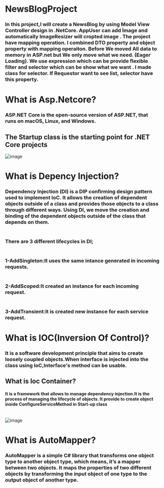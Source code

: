 # NewsBlogProject
### In this project,I will create a NewsBlog by using Model View Controller design in .NetCore.  AppUser can add İmage and automatically ImageResizer will cropted image . The project have mapping operation. I combined DTO property and object property with mapping operaiton.   Before  We  moved All data  to memory in ASP.net but We only move what we need. (Eager Loading). We use expression which  can be provide flexible filter  and selector which  can be show  what we want . I made class for selector. If Requestor want to see list, selector have this property. 

# What is Asp.Netcore?
### ASP.NET Core is the open-source version of ASP.NET, that runs on macOS, Linux, and Windows. 
## The Startup class is the starting point for .NET Core projects
![image](https://user-images.githubusercontent.com/90280719/142729969-1308907e-1e6c-47c9-b967-85763567ccff.png)

# What is Depency Injection?
### Dependency Injection (DI) is a DIP confirming design pattern used to implement IoC. It allows the creation of dependent objects outside of a class and provides those objects to a class through different ways. Using DI, we move the creation and binding of the dependent objects outside of the class that depends on them.
### <br> There are 3 different lifecycles in DI;
### <br> 1-AddSingleton:It uses the same intance generated in incoming requests.
### <br> 2-AddScoped:It created an instance for each incoming  request.
### <br> 3-AddTransient:It is created new instance for each service request.


# What is IOC(Inversion Of Control)?
### It is a software development principle that aims to create loosely coupled objects.When interface is injected into the class using IoC,Interface's method can be usable.
##    What is Ioc Container? 
#### It is a framework that allows to manage dependency injection.It is the process of managing the lifecycle of objects. It provide to create object inside ConfigureServiceMethod in Start-up class


<br> ![image](https://user-images.githubusercontent.com/90280719/142729926-bcf0bac1-1080-45fb-8b40-6471443ca6d9.png)

# What is AutoMapper?
### AutoMapper is a simple C# library that transforms one object type to another object type, which means, it’s a mapper between two objects. It maps the properties of two different objects by transforming the input object of one type to the output object of another type.
